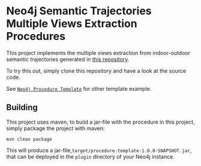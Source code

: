 # Neo4j Semantic Trajectories Multiple Views Extraction Procedures

This project implements the multiple views extraction from indoor-outdoor semantic trajectories generated in [this repository](https://github.com/hassanoureddine/offline-semantic-trajectory).

To try this out, simply clone this repository and have a look at the source code.

See [`Neo4j Procedure Template`](https://github.com/neo4j-examples/neo4j-procedure-template) for other template example.

## Building

This project uses maven, to build a jar-file with the procedure in this
project, simply package the project with maven:

    mvn clean package

This will produce a jar-file,`target/procedure-template-1.0.0-SNAPSHOT.jar`,
that can be deployed in the `plugin` directory of your Neo4j instance.
